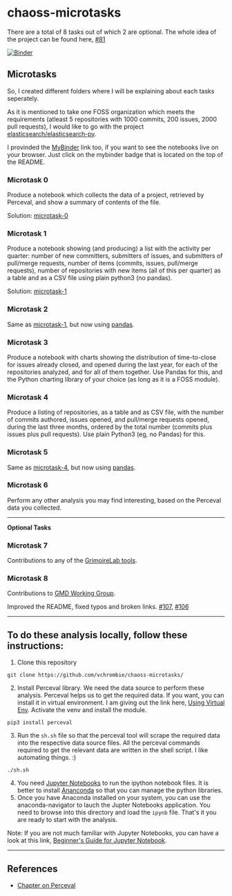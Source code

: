 # chaoss-microtasks

There are a total of 8 tasks out of which 2 are optional. The whole idea of the project can be found here, [#81](https://github.com/chaoss/wg-gmd/issues/81)

[![Binder](https://mybinder.org/badge_logo.svg)](https://mybinder.org/v2/gh/vchrombie/chaoss-microtasks/master)

## Microtasks

So, I created different folders where I will be explaining about each tasks seperately.

As it is mentioned to take one FOSS organization which meets the requirements (atleast 5 repositories with 1000 commits, 200 issues, 2000 pull requests), I would like to go with the project [elasticsearch/elasticsearch-py](https://github.com/elasticsearch/elasticsearch-py).

I provinded the [MyBinder](https://mybinder.org/) link too, if you want to see the notebooks live on your browser. Just click on the mybinder badge that is located on the top of the README.

### Microtask 0

Produce a notebook which collects the data of a project, retrieved by Perceval, and show a summary of contents of the file.

Solution: [microtask-0](microtask-0/)

### Microtask 1

Produce a notebook showing (and producing) a list with the activity per quarter: number of new committers, submitters of issues, and submitters of pull/merge requests, number of items (commits, issues, pull/merge requests), number of repositories with new items (all of this per quarter) as a table and as a CSV file using plain python3 (no pandas).

Solution: [microtask-1](microtask-1/)

### Microtask 2

Same as [microtask-1](https://github.com/vchrombie/chaoss-microtasks#microtask-1), but now using [pandas](http://pandas.pydata.org/).

### Microtask 3

Produce a notebook with charts showing the distribution of time-to-close for issues already closed, and opened during the last year, for each of the repositories analyzed, and for all of them together. Use Pandas for this, and the Python charting library of your choice (as long as it is a FOSS module).

### Microtask 4

Produce a listing of repositories, as a table and as CSV file, with the number of commits authored, issues opened, and pull/merge requests opened, during the last three months, ordered by the total number (commits plus issues plus pull requests). Use plain Python3 (eg, no Pandas) for this.

### Microtask 5

Same as [microtask-4](https://github.com/vchrombie/chaoss-microtasks#microtask-4), but now using [pandas](http://pandas.pydata.org/).

### Microtask 6

Perform any other analysis you may find interesting, based on the Perceval data you collected.

----

**Optional Tasks**

### Microtask 7

Contributions to any of the [GrimoireLab tools](https://github.com/chaoss/grimoirelab).

### Microtask 8

Contributions to [GMD Working Group](https://github.com/chaoss/wg-gmd/).

Improved the README, fixed typos and broken links. [#107](https://github.com/chaoss/wg-gmd/pull/107), [#106](https://github.com/chaoss/wg-gmd/pull/106)

----

## To do these analysis locally, follow these instructions:
1. Clone this repository
```
git clone https://github.com/vchrombie/chaoss-microtasks/
```
2. Install Perceval library. We need the data source to perform these analysis. Perceval helps us to get the required data. If you want, you can install it in virtual environment. I am giving out the link here, [Using Virtual Env](https://docs.python.org/3/tutorial/venv.html). Activate the venv and install the module.
```
pip3 install perceval
``` 
3. Run the `sh.sh` file so that the perceval tool will scrape the required data into the respective data source files. All the perceval commands required to get the relevant data are written in the shell script. I like automating things. :)
```
./sh.sh
```
4. You need [Jupyter Notebooks](https://jupyter-notebook-beginner-guide.readthedocs.io/en/latest/what_is_jupyter.html) to run the ipython notebook files. It is better to install [Ananconda](https://docs.anaconda.com/anaconda/install/linux/) so that you can manage the python libraries.
5. Once you have Anaconda installed on your system, you can use the anaconda-navigator to lauch the Jupter Notebooks application. You need to browse into this directory and load the `ipynb` file. That's it you are ready to start with the analysis. 

Note: If you are not much familiar with Jupyter Notebooks, you can have a look at this link, [Beginner's Guide for Jupyter Notebook](https://jupyter-notebook-beginner-guide.readthedocs.io/en/latest/execute.html).

---

## References
- [Chapter on Perceval](https://chaoss.github.io/grimoirelab-tutorial/perceval/intro.html)
